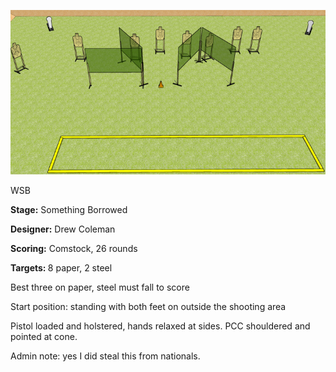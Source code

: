 ![Something Borrowed](Stage%20Design.png)

WSB

<b>Stage:</b> Something Borrowed

<b>Designer:</b> Drew Coleman

<b>Scoring:</b> Comstock, 26 rounds

<b>Targets: </b>8 paper, 2 steel

Best three on paper, steel must fall to score

Start position: standing with both feet on outside the shooting area

Pistol loaded and holstered, hands relaxed at sides. PCC shouldered and pointed at cone.

Admin note: yes I did steal this from nationals.
